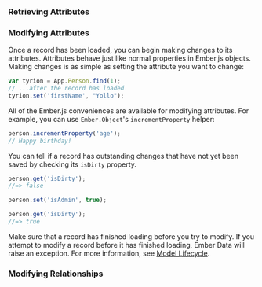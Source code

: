 ### Retrieving Attributes



### Modifying Attributes

Once a record has been loaded, you can begin making changes to its
attributes. Attributes behave just like normal properties in Ember.js
objects. Making changes is as simple as setting the attribute you
want to change:

```js
var tyrion = App.Person.find(1);
// ...after the record has loaded
tyrion.set('firstName', "Yollo");
```

All of the Ember.js conveniences are available for
modifying attributes. For example, you can use `Ember.Object`'s
`incrementProperty` helper:

```js
person.incrementProperty('age');
// Happy birthday!
```

You can tell if a record has outstanding changes that have not yet been
saved by checking its `isDirty` property.

```js
person.get('isDirty');
//=> false

person.set('isAdmin', true);

person.get('isDirty');
//=> true
```

Make sure that a record has finished loading before you try to modify.
If you attempt to modify a record before it has finished loading, Ember
Data will raise an exception. For more information, see [Model
Lifecycle][1].

[1]: /guides/models/model-lifecycle

### Modifying Relationships
